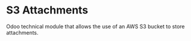# S3 Attachments
Odoo technical module that allows the use of an AWS S3 bucket to store attachments.
